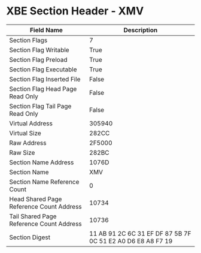 # XBE Section Header - XMV

| Field Name | Description |
|---|---|
| Section Flags | 7 |
| Section Flag Writable | True |
| Section Flag Preload | True |
| Section Flag Executable | True |
| Section Flag Inserted File | False |
| Section Flag Head Page Read Only | False |
| Section Flag Tail Page Read Only | False |
| Virtual Address | 305940 |
| Virtual Size | 282CC |
| Raw Address | 2F5000 |
| Raw Size | 282BC |
| Section Name Address | 1076D |
| Section Name | XMV |
| Section Name Reference Count | 0 |
| Head Shared Page Reference Count Address | 10734 |
| Tail Shared Page Reference Count Address | 10736 |
| Section Digest | 11 AB 91 2C 6C 31 EF DF 87 5B 7F 0C 51 E2 A0 D6 E8 A8 F7 19 |

